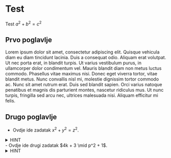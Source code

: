 # Test
Test $a^2 + b^2 = c^2$

## Prvo poglavlje

Lorem ipsum dolor sit amet, consectetur adipiscing elit. Quisque vehicula diam eu diam tincidunt lacinia. Duis a consequat odio. Aliquam erat volutpat. Ut nec porta erat, in blandit turpis. Ut varius vestibulum purus, in ullamcorper dolor condimentum vel. Mauris blandit diam non metus luctus commodo. Phasellus vitae maximus nisi. Donec eget viverra tortor, vitae blandit metus. Nunc convallis nisl mi, molestie dignissim tortor commodo ac. Nunc sit amet rutrum erat. Duis sed blandit sapien. Orci varius natoque penatibus et magnis dis parturient montes, nascetur ridiculus mus. Ut nunc turpis, fringilla sed arcu nec, ultrices malesuada nisi. Aliquam efficitur mi felis.

## Drugo poglavlje

- Ovdje ide zadatak $x^2 + y^2 = z^2$.
<details><summary>HINT</summary>
<p>
  
  Pitagorin poučak!
  
</p>
</details>
- Ovdje ide drugi zadatak $4k + 3 \mid p^2 + 1$.
<details><summary>HINT</summary>
<p>
  
  Onaj famozni teorem!
  
</p>
</details>
